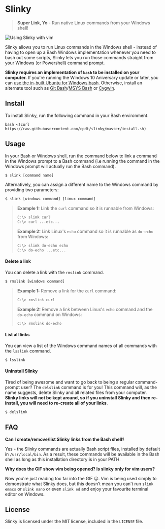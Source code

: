 # Slinky

> **Super Link, Yo** - Run native Linux commands from your Windows shell!

![Using Slinky with vim](http://i.imgur.com/jcrOFYF.gif)

Slinky allows you to run Linux commands in the Windows shell - instead of having to open up a Bash Windows implementation whenever you need to bash out some scripts, Slinky lets you run those commands straight from your Windows (or Powershell) command prompt.

**Slinky requires an implementation of `bash` to be installed on your computer.** If you're running the Windows 10 Aniversary update or later, you can [use the in-built Ubuntu for Windows bash](http://www.howtogeek.com/249966/how-to-install-and-use-the-linux-bash-shell-on-windows-10/). Otherwise, install an alternate tool such as [Git Bash](https://git-for-windows.github.io/)/[MSYS Bash](http://www.mingw.org/wiki/msys) or [Cygwin](https://www.cygwin.com/).

## Install

To install Slinky, run the following command in your Bash environment.

```
bash <(curl https://raw.githubusercontent.com/cpdt/slinky/master/install.sh)
```

## Usage

In your Bash or Windows shell, run the command below to link a command in the Windows prompt to a Bash command (i.e running the command in the Windows prompt will actually run the Bash command).

```bash
$ slink [command name]
```

Alternatively, you can assign a different name to the Windows command by providing two parameters:

```bash
$ slink [windows command] [linux command]
```

> **Example 1:**
> Link the `curl` command so it is runnable from Windows:
> ```bash
> C:\> slink curl
> C:\> curl ...etc...
> ```
> **Example 2:**
> Link Linux's `echo` command so it is runnable as `do-echo` from Windows:
> ```bash
> C:\> slink do-echo echo
> C:\> do-echo ...etc...
> ```

#### Delete a link

You can delete a link with the `rmslink` command.

```bash
$ rmslink [windows command]
```

> **Example 1:**
> Remove a link for the `curl` command:
> ```bash
> C:\> rmslink curl
> ```
> **Example 2:**
> Remove a link between Linux's `echo` command and the `do-echo` command on Windows:
> ```bash
> C:\> rmslink do-echo
> ```

#### List all links

You can view a list of the Windows command names of all commands with the `lsslink` command.

```bash
$ lsslink
```

#### Uninstall Slinky

Tired of being awesome and want to go back to being a regular command-prompt user? The `delslink` command is for you! This command will, as the name suggests, delete Slinky and all related files from your computer. **Slinky links will not be kept around, so if you uninstall Slinky and then re-install, you will need to re-create all of your links.**

```bash
$ delslink
```

## FAQ

**Can I create/remove/list Slinky links from the Bash shell?**

Yes - the Slinky commands are actually Bash script files, installed by default in `/usr/local/bin`. As a result, these commands will be available in the Bash shell as long as this installation directory is in your PATH.

**Why does the GIF show vim being opened? Is slinky only for vim users?**

Now you're just reading too far into the GIF :wink:. Vim is being used simply to demonstrate what Slinky does, but this doesn't mean you can't run `slink emacs` or `slink nano` or even `slink ed` and enjoy your favourite terminal editor on Windows.

## License

Slinky is licensed under the MIT license, included in the `LICENSE` file.
